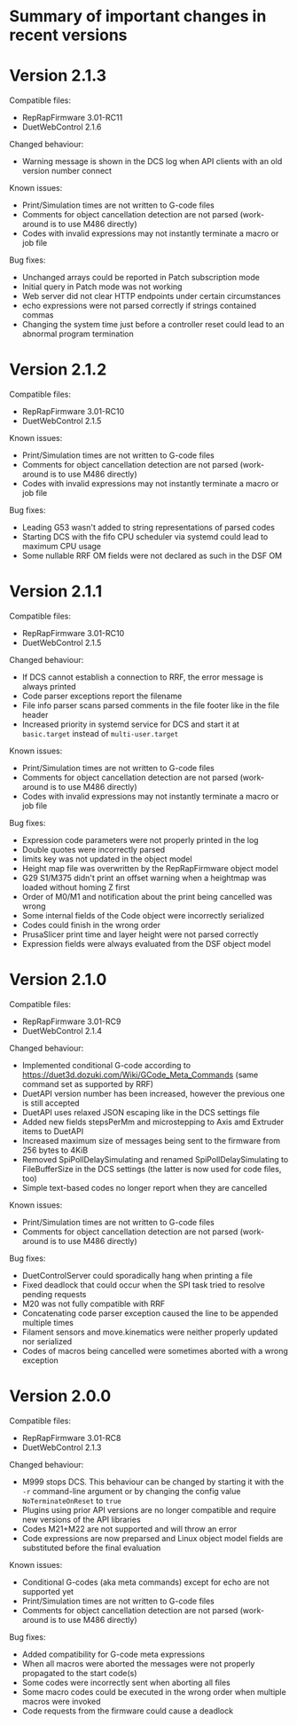 Summary of important changes in recent versions
===============================================

Version 2.1.3
==============

Compatible files:
- RepRapFirmware 3.01-RC11
- DuetWebControl 2.1.6

Changed behaviour:
- Warning message is shown in the DCS log when API clients with an old version number connect

Known issues:
- Print/Simulation times are not written to G-code files
- Comments for object cancellation detection are not parsed (work-around is to use M486 directly)
- Codes with invalid expressions may not instantly terminate a macro or job file

Bug fixes:
- Unchanged arrays could be reported in Patch subscription mode
- Initial query in Patch mode was not working
- Web server did not clear HTTP endpoints under certain circumstances
- echo expressions were not parsed correctly if strings contained commas
- Changing the system time just before a controller reset could lead to an abnormal program termination

Version 2.1.2
==============

Compatible files:
- RepRapFirmware 3.01-RC10
- DuetWebControl 2.1.5

Known issues:
- Print/Simulation times are not written to G-code files
- Comments for object cancellation detection are not parsed (work-around is to use M486 directly)
- Codes with invalid expressions may not instantly terminate a macro or job file

Bug fixes:
- Leading G53 wasn't added to string representations of parsed codes
- Starting DCS with the fifo CPU scheduler via systemd could lead to maximum CPU usage
- Some nullable RRF OM fields were not declared as such in the DSF OM

Version 2.1.1
==============

Compatible files:
- RepRapFirmware 3.01-RC10
- DuetWebControl 2.1.5

Changed behaviour:
- If DCS cannot establish a connection to RRF, the error message is always printed
- Code parser exceptions report the filename
- File info parser scans parsed comments in the file footer like in the file header
- Increased priority in systemd service for DCS and start it at `basic.target` instead of `multi-user.target`

Known issues:
- Print/Simulation times are not written to G-code files
- Comments for object cancellation detection are not parsed (work-around is to use M486 directly)
- Codes with invalid expressions may not instantly terminate a macro or job file

Bug fixes:
- Expression code parameters were not properly printed in the log
- Double quotes were incorrectly parsed
- limits key was not updated in the object model
- Height map file was overwritten by the RepRapFirmware object model
- G29 S1/M375 didn't print an offset warning when a heightmap was loaded without homing Z first
- Order of M0/M1 and notification about the print being cancelled was wrong
- Some internal fields of the Code object were incorrectly serialized
- Codes could finish in the wrong order
- PrusaSlicer print time and layer height were not parsed correctly
- Expression fields were always evaluated from the DSF object model

Version 2.1.0
==============

Compatible files:
- RepRapFirmware 3.01-RC9
- DuetWebControl 2.1.4

Changed behaviour:
- Implemented conditional G-code according to https://duet3d.dozuki.com/Wiki/GCode_Meta_Commands (same command set as supported by RRF)
- DuetAPI version number has been increased, however the previous one is still accepted
- DuetAPI uses relaxed JSON escaping like in the DCS settings file
- Added new fields stepsPerMm and microstepping to Axis amd Extruder items to DuetAPI
- Increased maximum size of messages being sent to the firmware from 256 bytes to 4KiB
- Removed SpiPollDelaySimulating and renamed SpiPollDelaySimulating to FileBufferSize in the DCS settings (the latter is now used for code files, too)
- Simple text-based codes no longer report when they are cancelled

Known issues:
- Print/Simulation times are not written to G-code files
- Comments for object cancellation detection are not parsed (work-around is to use M486 directly)

Bug fixes:
- DuetControlServer could sporadically hang when printing a file
- Fixed deadlock that could occur when the SPI task tried to resolve pending requests
- M20 was not fully compatible with RRF
- Concatenating code parser exception caused the line to be appended multiple times
- Filament sensors and move.kinematics were neither properly updated nor serialized
- Codes of macros being cancelled were sometimes aborted with a wrong exception

Version 2.0.0
==============
Compatible files:
- RepRapFirmware 3.01-RC8
- DuetWebControl 2.1.3

Changed behaviour:
- M999 stops DCS. This behaviour can be changed by starting it with the `-r` command-line argument or by changing the config value `NoTerminateOnReset` to `true`
- Plugins using prior API versions are no longer compatible and require new versions of the API libraries
- Codes M21+M22 are not supported and will throw an error
- Code expressions are now preparsed and Linux object model fields are substituted before the final evaluation

Known issues:
- Conditional G-codes (aka meta commands) except for echo are not supported yet
- Print/Simulation times are not written to G-code files
- Comments for object cancellation detection are not parsed (work-around is to use M486 directly)

Bug fixes:
- Added compatibility for G-code meta expressions
- When all macros were aborted the messages were not properly propagated to the start code(s)
- Some codes were incorrectly sent when aborting all files
- Some macro codes could be executed in the wrong order when multiple macros were invoked
- Code requests from the firmware could cause a deadlock

